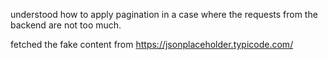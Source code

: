 understood how to apply pagination in a case where the requests from the backend are not too much.

fetched the fake content from https://jsonplaceholder.typicode.com/